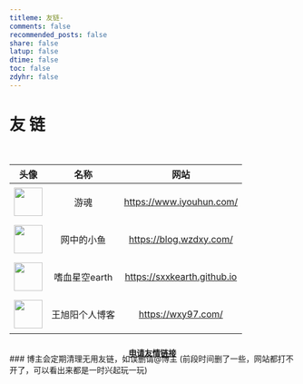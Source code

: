 ```yaml
---
titleme: 友链-
comments: false
recommended_posts: false
share: false
latup: false
dtime: false
toc: false
zdyhr: false
---
```

# 友 链

</br>


|头像|名称|网站
|:-:|:-:|:-:|
|<img style="margin:5px auto;" width="50px" src="https://www.iyouhun.com/content/uploadfile/202006/youhun.jpg">|游魂|<a target="_blank" href="https://www.iyouhun.com/">https://www.iyouhun.com/</a>|
|<img style="margin:5px auto;" width="50px" src="https://blog.wzdxy.com/images/zchi.jpg">|网中的小鱼|<a target="_blank" href="https://blog.wzdxy.com/">https://blog.wzdxy.com/</a>|
|<img style="margin:5px auto;" width="50px" src="https://sxxkearth.github.io/img/avatar.svg">|嗜血星空earth|<a target="_blank" href="https://sxxkearth.github.io">https://sxxkearth.github.io</a>|
|<img style="margin:5px auto;" width="50px" src="https://q2.qlogo.cn/headimg_dl?dst_uin=473989356&spec=100">|王旭阳个人博客|<a target="_blank" href="https://wxy97.com/">https://wxy97.com/</a>|
<br>
### 博主会定期清理无用友链，如误删请@博主
(前段时间删了一些，网站都打不开了，可以看出来都是一时兴起玩一玩)
<div align=center> 
  <div style="width:80%;margin-top:-50px;" class="back"> 
      <a href="mailto:hfans@foxmail.com?subject=申请向幻凡ss博客交换友链&body=你好，我希望和贵博客交换友情链接。我已在贵博客的申请友情链接页中阅读过申请条件和申请须知，并且我确定我的博客符合申请要求，在申请成功后也会继续遵守相关规定。我已将贵博客添加到了我的博客的友情链接中。我的博客链接是：（填写博客网址），我需要在贵博客的友情链接列表上显示的名称是：（填写博客名称）。我希望请贵博客在24小时内及时将我的博客添加至友情链接列表中。">
  <div class="button button-main"><b>申请友情链接</b></div> 
     </a>
 </div>
</div>

<!-- 
若需要使用友情链接申请模板，将下方申请按钮代码接触注释即可，此外还需要自行更改友链申请页面的部分内容，如将xxxx替换成你的博客名称、更改邮箱地址、根据个人需要增加或删减内容。 
-->

<!-- <div align=center> 
  <div style="width:60%;margin-top:-50px;" class="back"> 
      <a href="/link-sq/index.html">
	  <div class="button button-main"><b>申请友情链接</b>
	  </div> 
     </a>
 </div>
</div> -->